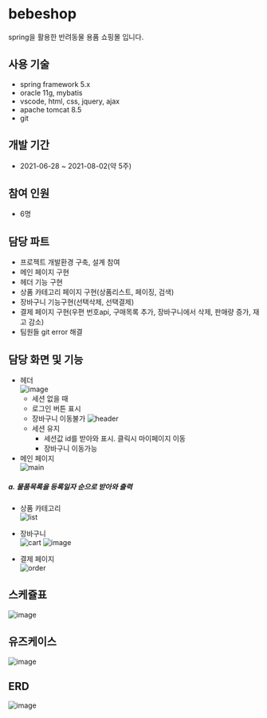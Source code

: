 # bebeshop
spring을 활용한 반려동물 용품 쇼핑몰 입니다.

## 사용 기술
* spring framework 5.x
* oracle 11g, mybatis
* vscode, html, css, jquery, ajax
* apache tomcat 8.5
* git

## 개발 기간
* 2021-06-28 ~ 2021-08-02(약 5주)

## 참여 인원
* 6명

## 담당 파트
* 프로젝트 개발환경 구축, 설계 참여
* 메인 페이지 구현
* 헤더 기능 구현
* 상품 카테고리 페이지 구현(상품리스트, 페이징, 검색)
* 장바구니 기능구현(선택삭제, 선택결제)
* 결제 페이지 구현(우편 번호api, 구매목록 추가, 장바구니에서 삭제, 판매량 증가, 재고 감소)
* 팀원들 git error 해결 

## 담당 화면 및 기능
* 헤더   
![image](https://user-images.githubusercontent.com/83194040/129909435-cafa347a-cadd-4f01-bbc5-135f96a333ed.png)
  - 세션 없을 때
   * 로그인 버튼 표시
   * 장바구니 이동불가
![header](https://user-images.githubusercontent.com/83194040/129907276-dbc10c05-ab0d-4c90-8911-ee41809d4bdb.jpg)
  - 세션 유지
    * 세션값 id를 받아와 표시. 클릭시 마이페이지 이동
    * 장바구니 이동가능 
* 메인 페이지   
![main](https://user-images.githubusercontent.com/83194040/129907294-075754fe-bd87-42c0-86d7-ac994ca679b5.jpeg)
##### a. 물품목록을 등록일자 순으로 받아와 출력
##### 
* 상품 카테고리   
![list](https://user-images.githubusercontent.com/83194040/129907310-2eba1224-7325-4faa-b49e-24371835ab5e.jpeg)
* 장바구니   
![cart](https://user-images.githubusercontent.com/83194040/129907327-5eac499a-c6a4-4566-a548-2d448da62c5a.jpeg)
![image](https://user-images.githubusercontent.com/83194040/129913650-917270b6-9e4d-4bf6-825d-e29efd6a2053.png)

* 결제 페이지   
![order](https://user-images.githubusercontent.com/83194040/129907340-a0714182-ea5c-4a24-8d27-a048dc674acb.jpeg)

## 스케쥴표
![image](https://user-images.githubusercontent.com/83194040/129907487-61353387-9341-4cf8-aa94-3b84365acff6.png) 


## 유즈케이스
![image](https://user-images.githubusercontent.com/83194040/129907836-cebd780d-f802-429c-8cc8-9f77451064fd.png)

## ERD
![image](https://user-images.githubusercontent.com/83194040/129907936-d14d503e-0bce-4f64-a44a-50c2271980e6.png)


